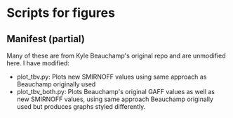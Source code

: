 # Scripts for figures


## Manifest (partial)
Many of these are from Kyle Beauchamp's original repo and are unmodified here. I have modified:
- plot_tbv.py: Plots new SMIRNOFF values using same approach as Beauchamp originally used
- plot_tbv_both.py: Plots Beauchamp's original GAFF values as well as new SMIRNOFF values, using same approach Beauchamp originally used but produces graphs styled differently.
